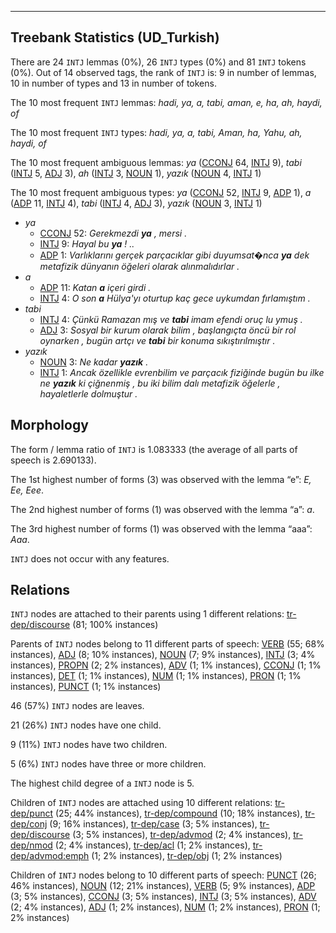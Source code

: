 

--------------------------------------------------------------------------------

## Treebank Statistics (UD_Turkish)

There are 24 `INTJ` lemmas (0%), 26 `INTJ` types (0%) and 81 `INTJ` tokens (0%).
Out of 14 observed tags, the rank of `INTJ` is: 9 in number of lemmas, 10 in number of types and 13 in number of tokens.

The 10 most frequent `INTJ` lemmas: <em>hadi, ya, a, tabi, aman, e, ha, ah, haydi, of</em>

The 10 most frequent `INTJ` types:  <em>hadi, ya, a, tabi, Aman, ha, Yahu, ah, haydi, of</em>

The 10 most frequent ambiguous lemmas: <em>ya</em> ([CCONJ]() 64, [INTJ]() 9), <em>tabi</em> ([INTJ]() 5, [ADJ]() 3), <em>ah</em> ([INTJ]() 3, [NOUN]() 1), <em>yazık</em> ([NOUN]() 4, [INTJ]() 1)

The 10 most frequent ambiguous types:  <em>ya</em> ([CCONJ]() 52, [INTJ]() 9, [ADP]() 1), <em>a</em> ([ADP]() 11, [INTJ]() 4), <em>tabi</em> ([INTJ]() 4, [ADJ]() 3), <em>yazık</em> ([NOUN]() 3, [INTJ]() 1)


* <em>ya</em>
  * [CCONJ]() 52: <em>Gerekmezdi <b>ya</b> , mersi .</em>
  * [INTJ]() 9: <em>Hayal bu <b>ya</b> ! ..</em>
  * [ADP]() 1: <em>Varlıklarını gerçek parçacıklar gibi duyumsat�nca <b>ya</b> dek metafizik dünyanın öğeleri olarak alınmalıdırlar .</em>
* <em>a</em>
  * [ADP]() 11: <em>Katan <b>a</b> içeri girdi .</em>
  * [INTJ]() 4: <em>O son <b>a</b> Hülya'yı oturtup kaç gece uykumdan fırlamıştım .</em>
* <em>tabi</em>
  * [INTJ]() 4: <em>Çünkü Ramazan mış ve <b>tabi</b> imam efendi oruç lu ymuş .</em>
  * [ADJ]() 3: <em>Sosyal bir kurum olarak bilim , başlangıçta öncü bir rol oynarken , bugün artçı ve <b>tabi</b> bir konuma sıkıştırılmıştır .</em>
* <em>yazık</em>
  * [NOUN]() 3: <em>Ne kadar <b>yazık</b> .</em>
  * [INTJ]() 1: <em>Ancak özellikle evrenbilim ve parçacık fiziğinde bugün bu ilke ne <b>yazık</b> ki çiğnenmiş , bu iki bilim dalı metafizik öğelerle , hayaletlerle dolmuştur .</em>

## Morphology

The form / lemma ratio of `INTJ` is 1.083333 (the average of all parts of speech is 2.690133).

The 1st highest number of forms (3) was observed with the lemma “e”: <em>E, Ee, Eee</em>.

The 2nd highest number of forms (1) was observed with the lemma “a”: <em>a</em>.

The 3rd highest number of forms (1) was observed with the lemma “aaa”: <em>Aaa</em>.

`INTJ` does not occur with any features.


## Relations

`INTJ` nodes are attached to their parents using 1 different relations: [tr-dep/discourse]() (81; 100% instances)

Parents of `INTJ` nodes belong to 11 different parts of speech: [VERB]() (55; 68% instances), [ADJ]() (8; 10% instances), [NOUN]() (7; 9% instances), [INTJ]() (3; 4% instances), [PROPN]() (2; 2% instances), [ADV]() (1; 1% instances), [CCONJ]() (1; 1% instances), [DET]() (1; 1% instances), [NUM]() (1; 1% instances), [PRON]() (1; 1% instances), [PUNCT]() (1; 1% instances)

46 (57%) `INTJ` nodes are leaves.

21 (26%) `INTJ` nodes have one child.

9 (11%) `INTJ` nodes have two children.

5 (6%) `INTJ` nodes have three or more children.

The highest child degree of a `INTJ` node is 5.

Children of `INTJ` nodes are attached using 10 different relations: [tr-dep/punct]() (25; 44% instances), [tr-dep/compound]() (10; 18% instances), [tr-dep/conj]() (9; 16% instances), [tr-dep/case]() (3; 5% instances), [tr-dep/discourse]() (3; 5% instances), [tr-dep/advmod]() (2; 4% instances), [tr-dep/nmod]() (2; 4% instances), [tr-dep/acl]() (1; 2% instances), [tr-dep/advmod:emph]() (1; 2% instances), [tr-dep/obj]() (1; 2% instances)

Children of `INTJ` nodes belong to 10 different parts of speech: [PUNCT]() (26; 46% instances), [NOUN]() (12; 21% instances), [VERB]() (5; 9% instances), [ADP]() (3; 5% instances), [CCONJ]() (3; 5% instances), [INTJ]() (3; 5% instances), [ADV]() (2; 4% instances), [ADJ]() (1; 2% instances), [NUM]() (1; 2% instances), [PRON]() (1; 2% instances)

